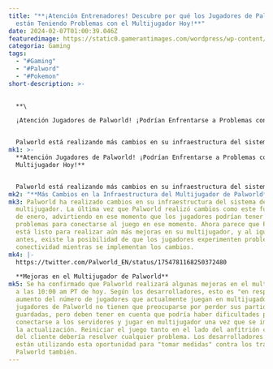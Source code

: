 ```yaml
---
title: "**¡Atención Entrenadores! Descubre por qué los Jugadores de Palworld
  están Teniendo Problemas con el Multijugador Hoy!**"
date: 2024-02-07T01:00:39.046Z
featuredimage: https://static0.gamerantimages.com/wordpress/wp-content/uploads/2024/02/palworld-base.jpg?q=50&fit=contain&w=1140&h=&dpr=1.5
categoria: Gaming
tags:
  - "#Gaming"
  - "#Palword"
  - "#Pokemon"
short-description: >-
  

  **\

  ¡Atención Jugadores de Palworld! ¡Podrían Enfrentarse a Problemas con el Multijugador Hoy!**


  Palworld está realizando más cambios en su infraestructura del sistema de multijugador, con los cambios programados para las 10 PT del mart
mk1: >-
  **Atención Jugadores de Palworld! ¡Podrían Enfrentarse a Problemas con el
  Multijugador Hoy!**


  Palworld está realizando más cambios en su infraestructura del sistema de multijugador, con los cambios programados para las 10 PT del martes 6 de febrero. El desarrollador Pocketpair ha apoyado a Palworld con actualizaciones frecuentes desde el lanzamiento de acceso anticipado del juego. Si bien hay algunas características nuevas emocionantes esperando en las alas para Palworld, hasta ahora estas actualizaciones se han centrado en abordar errores y hacer que la experiencia sea más fluida para los jugadores.
mk2: "**Más Cambios en la Infraestructura del Multijugador de Palworld**"
mk3: Palworld ha realizado cambios en su infraestructura del sistema de
  multijugador. La última vez que Palworld realizó cambios como este fue el 31
  de enero, advirtiendo en ese momento que los jugadores podrían tener algunos
  problemas para conectarse al juego en ese momento. Ahora parece que Palworld
  está listo para realizar aún más mejoras en su multijugador, y al igual que
  antes, existe la posibilidad de que los jugadores experimenten problemas de
  conectividad mientras se implementan los cambios.
mk4: |-
  https://twitter.com/Palworld_EN/status/1754781168250372480

  **Mejoras en el Multijugador de Palworld**
mk5: Se ha confirmado que Palworld realizará algunas mejoras en el multijugador
  a las 10:00 am PT de hoy. Según los desarrolladores, esto es "en respuesta al
  aumento del número de jugadores que actualmente juegan en multijugador". Los
  jugadores de Palworld no tienen que preocuparse por perder sus partidas
  guardadas, pero deben tener en cuenta que podría haber dificultades para
  conectarse a los servidores y jugar en multijugador una vez que se implemente
  la actualización. Reiniciar el juego tanto en el lado del anfitrión como en el
  del cliente debería resolver cualquier problema. Los desarrolladores también
  están utilizando esta oportunidad para "tomar medidas" contra los tramposos de
  Palworld también.
---
```

